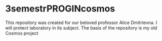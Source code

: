 # 3semestrPROGINcosmos
This repository was created for our beloved professor Alice Dmitrievna. I will protect laboratory in its subject. The basis of the repository is my old Cosmos project
